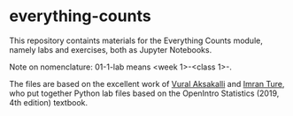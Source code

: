 # everything-counts

This repository containts materials for the Everything Counts module,
namely labs and exercises, both as Jupyter Notebooks.

Note on nomenclature: 01-1-lab means <week 1>-<class 1>-<lab>.

The files are based on the excellent work of [Vural
Aksakalli](https://github.com/akmand/statististics_tutorials) and
[Imran Ture](https://www.imranture.com/labs/os/), who put together
Python lab files based on the OpenIntro Statistics (2019, 4th edition)
textbook.